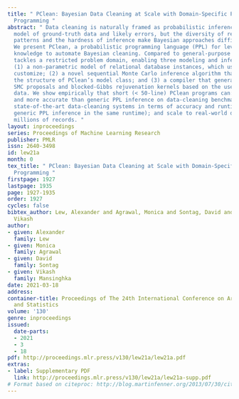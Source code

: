 ```yaml
---
title: " PClean: Bayesian Data Cleaning at Scale with Domain-Specific Probabilistic
  Programming "
abstract: " Data cleaning is naturally framed as probabilistic inference in a generative
  model of ground-truth data and likely errors, but the diversity of real-world error
  patterns and the hardness of inference make Bayesian approaches difficult to automate.
  We present PClean, a probabilistic programming language (PPL) for leveraging dataset-specific
  knowledge to automate Bayesian cleaning. Compared to general-purpose PPLs, PClean
  tackles a restricted problem domain, enabling three modeling and inference innovations:
  (1) a non-parametric model of relational database instances, which users’ programs
  customize; (2) a novel sequential Monte Carlo inference algorithm that exploits
  the structure of PClean’s model class; and (3) a compiler that generates near-optimal
  SMC proposals and blocked-Gibbs rejuvenation kernels based on the user’s model and
  data. We show empirically that short (< 50-line) PClean programs can: be faster
  and more accurate than generic PPL inference on data-cleaning benchmarks; match
  state-of-the-art data-cleaning systems in terms of accuracy and runtime (unlike
  generic PPL inference in the same runtime); and scale to real-world datasets with
  millions of records. "
layout: inproceedings
series: Proceedings of Machine Learning Research
publisher: PMLR
issn: 2640-3498
id: lew21a
month: 0
tex_title: " PClean: Bayesian Data Cleaning at Scale with Domain-Specific Probabilistic
  Programming "
firstpage: 1927
lastpage: 1935
page: 1927-1935
order: 1927
cycles: false
bibtex_author: Lew, Alexander and Agrawal, Monica and Sontag, David and Mansinghka,
  Vikash
author:
- given: Alexander
  family: Lew
- given: Monica
  family: Agrawal
- given: David
  family: Sontag
- given: Vikash
  family: Mansinghka
date: 2021-03-18
address:
container-title: Proceedings of The 24th International Conference on Artificial Intelligence
  and Statistics
volume: '130'
genre: inproceedings
issued:
  date-parts:
  - 2021
  - 3
  - 18
pdf: http://proceedings.mlr.press/v130/lew21a/lew21a.pdf
extras:
- label: Supplementary PDF
  link: http://proceedings.mlr.press/v130/lew21a/lew21a-supp.pdf
# Format based on citeproc: http://blog.martinfenner.org/2013/07/30/citeproc-yaml-for-bibliographies/
---
```


